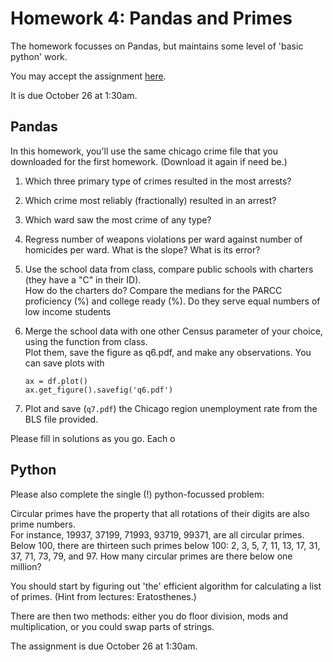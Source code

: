 # Homework 4: Pandas and Primes

The homework focusses on Pandas, but maintains some level of 'basic python' work.

You may accept the assignment [here](https://classroom.github.com/assignment-invitations/829adc8487082580d8510e309105e51b).

It is due October 26 at 1:30am.

## Pandas

In this homework, you'll use the same chicago crime file that you downloaded for the first homework.
(Download it again if need be.)

1. Which three primary type of crimes resulted in the most arrests?
2. Which crime most reliably (fractionally) resulted in an arrest?
3. Which ward saw the most crime of any type?
4. Regress number of weapons violations per ward against number of homicides per ward.  What is the slope?  What is its error?
5. Use the school data from class, compare public schools with charters (they have a "C" in their ID).  
   How do the charters do?  Compare the medians for the PARCC proficiency (%) and college ready (%).
   Do they serve equal numbers of low income students
6. Merge the school data with one other Census parameter of your choice, using the function from class.  
   Plot them, save the figure as q6.pdf, and make any observations.  You can save plots with 
   ```
   ax = df.plot()
   ax.get_figure().savefig('q6.pdf')
   ```

7. Plot and save (`q7.pdf`) the Chicago region unemployment rate from the BLS file provided.

Please fill in solutions as you go.  Each o

## Python

Please also complete the single (!) python-focussed problem:

Circular primes have the property that all rotations of their digits are also prime numbers.  
For instance, 19937, 37199, 71993, 93719, 99371, are all circular primes.  
Below 100, there are thirteen such primes below 100: 2, 3, 5, 7, 11, 13, 17, 31, 37, 71, 73, 79, and 97.
How many circular primes are there below one million?

You should start by figuring out 'the' efficient algorithm for calculating a list of primes.
(Hint from lectures: Eratosthenes.)

There are then two methods: either you do floor division, mods and multiplication, 
  or you could swap parts of strings.

The assignment is due October 26 at 1:30am.

